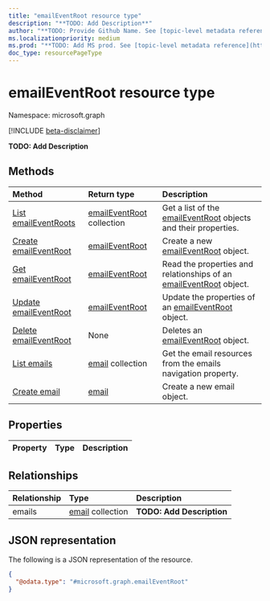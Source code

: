 ```yaml
---
title: "emailEventRoot resource type"
description: "**TODO: Add Description**"
author: "**TODO: Provide Github Name. See [topic-level metadata reference](https://msgo.azurewebsites.net/add/document/guidelines/metadata.html#topic-level-metadata)**"
ms.localizationpriority: medium
ms.prod: "**TODO: Add MS prod. See [topic-level metadata reference](https://msgo.azurewebsites.net/add/document/guidelines/metadata.html#topic-level-metadata)**"
doc_type: resourcePageType
---
```


# emailEventRoot resource type

Namespace: microsoft.graph

[!INCLUDE [beta-disclaimer](../../includes/beta-disclaimer.md)]

**TODO: Add Description**

## Methods
|Method|Return type|Description|
|:---|:---|:---|
|[List emailEventRoots](../api/emaileventroot-list.md)|[emailEventRoot](../resources/emaileventroot.md) collection|Get a list of the [emailEventRoot](../resources/emaileventroot.md) objects and their properties.|
|[Create emailEventRoot](../api/security-post-emailevent.md)|[emailEventRoot](../resources/emaileventroot.md)|Create a new [emailEventRoot](../resources/emaileventroot.md) object.|
|[Get emailEventRoot](../api/emaileventroot-get.md)|[emailEventRoot](../resources/emaileventroot.md)|Read the properties and relationships of an [emailEventRoot](../resources/emaileventroot.md) object.|
|[Update emailEventRoot](../api/emaileventroot-update.md)|[emailEventRoot](../resources/emaileventroot.md)|Update the properties of an [emailEventRoot](../resources/emaileventroot.md) object.|
|[Delete emailEventRoot](../api/emaileventroot-delete.md)|None|Deletes an [emailEventRoot](../resources/emaileventroot.md) object.|
|[List emails](../api/emaileventroot-list-emails.md)|[email](../resources/email.md) collection|Get the email resources from the emails navigation property.|
|[Create email](../api/emaileventroot-post-emails.md)|[email](../resources/email.md)|Create a new email object.|

## Properties
|Property|Type|Description|
|:---|:---|:---|

## Relationships
|Relationship|Type|Description|
|:---|:---|:---|
|emails|[email](../resources/email.md) collection|**TODO: Add Description**|

## JSON representation
The following is a JSON representation of the resource.
<!-- {
  "blockType": "resource",
  "keyProperty": "id",
  "@odata.type": "microsoft.graph.emailEventRoot",
  "openType": false
}
-->
``` json
{
  "@odata.type": "#microsoft.graph.emailEventRoot"
}
```

